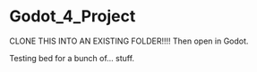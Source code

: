 # Godot_4_Project

CLONE THIS INTO AN EXISTING FOLDER!!!! Then open in Godot.


Testing bed for a bunch of... stuff. 
